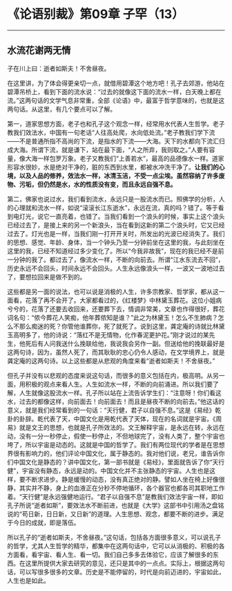 # 《论语别裁》第09章 子罕（13）

------

## 水流花谢两无情

子在川上曰：逝者如斯夫！不舍昼夜。

在这里讲，为了体会得更亲切一点，就借用碧潭这个地方吧！孔子去郊游，他站在碧潭吊桥上，看到下面的流水说：“过去的就像这下面的流水一样，白天晚上都在流。”这两句话的文学气息非常重，全部《论语》中，最富于哲学意味的，也就是这两句话。从这里，有几个要点可以了解。

第一，道家思想方面，老子也和孔子这个观念一样，经常用水代表人生哲学。老子教我们效法水，中国有一句老话“人往高处爬，水向低处流。”老子教我们学下流——不是普通所指不高尚的下流，是指水的下流——大海。天下的水都向下流汇归成大海。所谓下流，就是谦下，站在最下面，“人之所弃，我则取之。”人要有容量，像大海一样包罗万象。老子又教我们“上善若水”，最高的品德像水一样。道家形容水很妙，水是绝对干净的，脏的东西到水里，都被水冲洗干净了。**让我们的心境，以及人品的修养，效法水一样，冰清玉洁，不受一点尘埃。虽然容纳了许多废物、污垢，但仍然是水，水的性质没有变，而且永远自强不息。**

第二，佛家也说过水，我们看到流水，永远只是一股流水而已。照佛学的分析，人的心理就和流水一样，如说“滚滚长江东逝水”，永远在流，真的吗？错了。等于看到电灯光，说它一直亮着，也错了。当我们看到一个浪头的时候，事实上这个浪头已经过去了，是接上来的另一个新浪头，当在看到这新的第二个浪头时，它又已经过去了。灯光也是一样，当我们刚一打开开关时，所发出的光波已经消失了。我们的思想、感觉、年龄、身体，当一个钟头乃至一分钟前坐在这里的我，与此刻坐在这里的我，已经不知道经过多少变化了。所以“今我非故我”，现在的我已经不是前一分钟的我了。都过去了，像流水一样，不断的向前去。所谓“江水东流去不回”，历史永远不会回头，时间永远不会回头。人生永远像浪头一样，一波又一波地过去了，要想拉回来是做不到的。

这些都是另一面的说法，也可以说是消极的人生，许多宗教家、哲学家，都从这一面看，花落了再不会开了。大家都看过的，《红楼梦》中林黛玉葬花。这位小姐病兮兮的，花落了还要去收回来，还要葬下去，情调非常美，文章也作得很好，葬花词名句：“侬今葬花人笑痴，他年葬侬知是谁？”此之为林黛玉！怎么不生肺病？怎么不那么痴迷的死？你管他谁葬你，死了就死了。说到这里，龚定庵的诗就比林黛玉高明多了，他的诗说：“落红不是无情物，化作春泥更护花。”刚才说过的某先生，他死后有人问我送什么挽联给他，我说我会另作一副。但送给他的挽联最好是这两句诗，因为，虽然人死了，而其耿耿的忠心仍令人感动，在文学境界上，就是龚定庵的这两句诗。以上这些都是从悲观的角度来看“逝者如斯夫！不舍昼夜。”

但孔子并没有以悲观的态度来说这句话，而很多的意义包括在内，极高明。从另一面，用积极的观点来看人生。人生如流水一样，不断的向前涌进。所以我们要了解，人生就像这股流水一样。孔子所以站在上流告诉学生们：“注意呀！你们看这水，过去的都像这样，向前面去！向前面去！而且是昼夜不断的向前去。”他这话的意义，就是我们经常看到的一句话：“天行健，君子以自强不息。”这是《易经》乾卦的卦辞。乾代表了天，中国文化是用乾代表了天体，现在的名词就是宇宙。《周易》就是文王的思想，也就是孔子所效法的。文王解释宇宙，是永远在转，永远在动，没有一分一秒停止，假使一秒停止，不但地球完了，没有人类了，整个宇宙也垮了，所以宇宙是动态的。这就是中国的哲学了。我们有两位现代的学者是在思想界很有影响力的，他们评论中国文化，属于静态的。我对他们说，老兄，谁告诉你们中国文化是静态的？讲中国文化，第一部书就是《易经》，里面就告诉了你“天行健”，宇宙没有静态，永远是动的。中国文化并不主张静态的宇宙。人生也是这样，要不断求进步。静是缓慢的动态，没有真正绝对的静。譬如人坐在椅上好像很静，其实并不静，身上的血液正在分秒不停地循环，各个器官也都各司其职地工作着。“天行健”是永远强健地运行。“君子以自强不息”是教我们效法宇宙一样，即如孔子所说“逝者如斯”，要效法水不断前进，也就是《大学》这部书中引用汤之盘铭说的“苟日新，日日新，又日新”的道理。人生思想、观念，都要不断的进步。满足于今日的成就，即是落伍。

所以孔子的“逝者如斯夫，不舍昼夜。”这句话，包括各方面很多意义，可以说孔子的哲学，尤其人生哲学的精华，都集中在这两句话中，它可以从消极的、积极的各方面看，看宇宙、看人生、看一切。我们自己多多去体验它，应该了解很多的东西。在这里所提供大家去研究的意见，还只是其中的一点点。实际上，根据这两句话，可以写很多很多的文章。历史是不能停留的，时代是向前迈进的，宇宙如此，人生也是如此。

